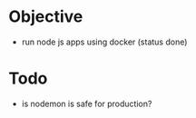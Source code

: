 # Objective
- run node js apps using docker (status done)

# Todo
- is nodemon is safe for production?
